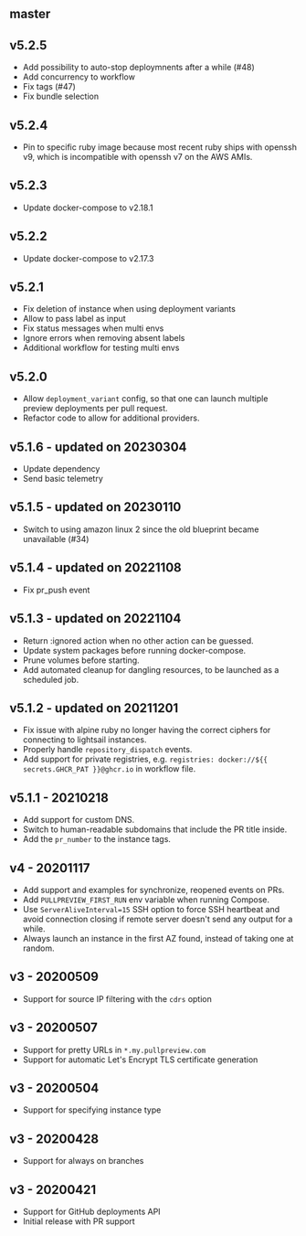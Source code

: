 ## master

## v5.2.5

- Add possibility to auto-stop deploymnents after a while (#48)
- Add concurrency to workflow
- Fix tags (#47)
- Fix bundle selection

## v5.2.4

* Pin to specific ruby image because most recent ruby ships with openssh v9, which is incompatible with openssh v7 on the AWS AMIs.

## v5.2.3

* Update docker-compose to v2.18.1

## v5.2.2

* Update docker-compose to v2.17.3

## v5.2.1

* Fix deletion of instance when using deployment variants
* Allow to pass label as input
* Fix status messages when multi envs
* Ignore errors when removing absent labels
* Additional workflow for testing multi envs

## v5.2.0

- Allow `deployment_variant` config, so that one can launch multiple preview deployments per pull request.
- Refactor code to allow for additional providers.

## v5.1.6 - updated on 20230304

- Update dependency
- Send basic telemetry

## v5.1.5 - updated on 20230110

- Switch to using amazon linux 2 since the old blueprint became unavailable (#34)

## v5.1.4 - updated on 20221108

- Fix pr_push event

## v5.1.3 - updated on 20221104

- Return :ignored action when no other action can be guessed.
- Update system packages before running docker-compose.
- Prune volumes before starting.
- Add automated cleanup for dangling resources, to be launched as a scheduled job.

## v5.1.2 - updated on 20211201

- Fix issue with alpine ruby no longer having the correct ciphers for connecting to lightsail instances.
- Properly handle `repository_dispatch` events.
- Add support for private registries, e.g. `registries: docker://${{ secrets.GHCR_PAT }}@ghcr.io` in workflow file.

## v5.1.1 - 20210218

- Add support for custom DNS.
- Switch to human-readable subdomains that include the PR title inside.
- Add the `pr_number` to the instance tags.

## v4 - 20201117

- Add support and examples for synchronize, reopened events on PRs.
- Add `PULLPREVIEW_FIRST_RUN` env variable when running Compose.
- Use `ServerAliveInterval=15` SSH option to force SSH heartbeat and avoid connection closing if remote server doesn't send any output for a while.
- Always launch an instance in the first AZ found, instead of taking one at random.

## v3 - 20200509

- Support for source IP filtering with the `cdrs` option

## v3 - 20200507

- Support for pretty URLs in `*.my.pullpreview.com`
- Support for automatic Let's Encrypt TLS certificate generation

## v3 - 20200504

- Support for specifying instance type

## v3 - 20200428

- Support for always on branches

## v3 - 20200421

- Support for GitHub deployments API
- Initial release with PR support
